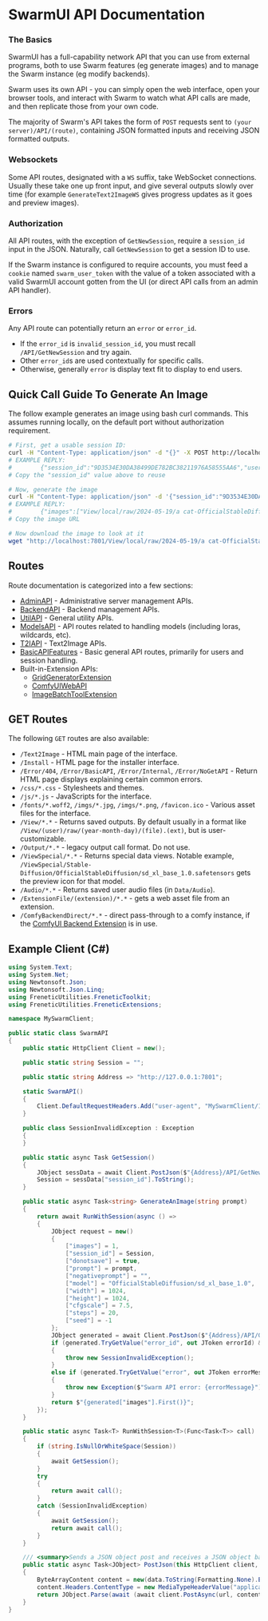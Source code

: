 # SwarmUI API Documentation

### The Basics

SwarmUI has a full-capability network API that you can use from external programs, both to use Swarm features (eg generate images) and to manage the Swarm instance (eg modify backends).

Swarm uses its own API - you can simply open the web interface, open your browser tools, and interact with Swarm to watch what API calls are made, and then replicate those from your own code.

The majority of Swarm's API takes the form of `POST` requests sent to `(your server)/API/(route)`, containing JSON formatted inputs and receiving JSON formatted outputs.

### Websockets

Some API routes, designated with a `WS` suffix, take WebSocket connections. Usually these take one up front input, and give several outputs slowly over time (for example `GenerateText2ImageWS` gives progress updates as it goes and preview images).

### Authorization

All API routes, with the exception of `GetNewSession`, require a `session_id` input in the JSON. Naturally, call `GetNewSession` to get a session ID to use.

If the Swarm instance is configured to require accounts, you must feed a `cookie` named `swarm_user_token` with the value of a token associated with a valid SwarmUI account gotten from the UI (or direct API calls from an admin API handler).

### Errors

Any API route can potentially return an `error` or `error_id`.
- If the `error_id` is `invalid_session_id`, you must recall `/API/GetNewSession` and try again.
- Other `error_id`s are used contextually for specific calls.
- Otherwise, generally `error` is display text fit to display to end users.

## Quick Call Guide To Generate An Image

The follow example generates an image using bash curl commands. This assumes running locally, on the default port without authorization requirement.

```bash
# First, get a usable session ID:
curl -H "Content-Type: application/json" -d "{}" -X POST http://localhost:7801/API/GetNewSession
# EXAMPLE REPLY:
#        {"session_id":"9D3534E30DA38499DE782BC38211976A58555AA6","user_id":"local","output_append_user":true,"version":"0.6.3.0.GIT-5ee406ba","server_id":"058716b5-c6f5-49ed-9ca3-be20d82e4c5f"}
# Copy the "session_id" value above to reuse

# Now, generate the image
curl -H "Content-Type: application/json" -d '{"session_id":"9D3534E30DA38499DE782BC38211976A58555AA6","images":1,"prompt":"a cat","model":"OfficialStableDiffusion/sd_xl_base_1.0","width":1024,"height":1024}' -X POST http://localhost:7801/API/GenerateText2Image
# EXAMPLE REPLY:
#        {"images":["View/local/raw/2024-05-19/a cat-OfficialStableDiffusionsd_xl_base_10s-1872258705.png"]}
# Copy the image URL

# Now download the image to look at it
wget "http://localhost:7801/View/local/raw/2024-05-19/a cat-OfficialStableDiffusionsd_xl_base_10s-1872258705.png"
```

## Routes

Route documentation is categorized into a few sections:

- [AdminAPI](/docs/APIRoutes/AdminAPI.md) - Administrative server management APIs.
- [BackendAPI](/docs/APIRoutes/BackendAPI.md) - Backend management APIs.
- [UtilAPI](/docs/APIRoutes/UtilAPI.md) - General utility APIs.
- [ModelsAPI](/docs/APIRoutes/ModelsAPI.md) - API routes related to handling models (including loras, wildcards, etc).
- [T2IAPI](/docs/APIRoutes/T2IAPI.md) - Text2Image APIs.
- [BasicAPIFeatures](/docs/APIRoutes/BasicAPIFeatures.md) - Basic general API routes, primarily for users and session handling.
- Built-in-Extension APIs:
    - [GridGeneratorExtension](/docs/APIRoutes/GridGeneratorExtension.md)
    - [ComfyUIWebAPI](/docs/APIRoutes/ComfyUIWebAPI.md)
    - [ImageBatchToolExtension](/docs/APIRoutes/ImageBatchToolExtension.md)

## GET Routes

The following `GET` routes are also available:
- `/Text2Image` - HTML main page of the interface.
- `/Install` - HTML page for the installer interface.
- `/Error/404`, `/Error/BasicAPI`, `/Error/Internal`, `/Error/NoGetAPI` - Return HTML page displays explaining certain common errors.
- `/css/*.css` - Stylesheets and themes.
- `/js/*.js` - JavaScripts for the interface.
- `/fonts/*.woff2`, `/imgs/*.jpg`, `/imgs/*.png`, `/favicon.ico` - Various asset files for the interface.
- `/View/*.*` - Returns saved outputs. By default usually in a format like `/View/(user)/raw/(year-month-day)/(file).(ext)`, but is user-customizable.
- `/Output/*.*` - legacy output call format. Do not use.
- `/ViewSpecial/*.*` - Returns special data views. Notable example, `/ViewSpecial/Stable-Diffusion/OfficialStableDiffusion/sd_xl_base_1.0.safetensors` gets the preview icon for that model.
- `/Audio/*.*` - Returns saved user audio files (in `Data/Audio`).
- `/ExtensionFile/(extension)/*.*` - gets a web asset file from an extension.
- `/ComfyBackendDirect/*.*` - direct pass-through to a comfy instance, if the [ComfyUI Backend Extension](/src/BuiltinExtensions/ComfyUIBackend/README.md) is in use.

## Example Client (C#)

```cs
using System.Text;
using System.Net;
using Newtonsoft.Json;
using Newtonsoft.Json.Linq;
using FreneticUtilities.FreneticToolkit;
using FreneticUtilities.FreneticExtensions;

namespace MySwarmClient;

public static class SwarmAPI
{
    public static HttpClient Client = new();

    public static string Session = "";

    public static string Address => "http://127.0.0.1:7801";

    static SwarmAPI()
    {
        Client.DefaultRequestHeaders.Add("user-agent", "MySwarmClient/1.0");
    }

    public class SessionInvalidException : Exception
    {
    }

    public static async Task GetSession()
    {
        JObject sessData = await Client.PostJson($"{Address}/API/GetNewSession", []);
        Session = sessData["session_id"].ToString();
    }

    public static async Task<string> GenerateAnImage(string prompt)
    {
        return await RunWithSession(async () =>
        {
            JObject request = new()
            {
                ["images"] = 1,
                ["session_id"] = Session,
                ["donotsave"] = true,
                ["prompt"] = prompt,
                ["negativeprompt"] = "",
                ["model"] = "OfficialStableDiffusion/sd_xl_base_1.0",
                ["width"] = 1024,
                ["height"] = 1024,
                ["cfgscale"] = 7.5,
                ["steps"] = 20,
                ["seed"] = -1
            };
            JObject generated = await Client.PostJson($"{Address}/API/GenerateText2Image", request);
            if (generated.TryGetValue("error_id", out JToken errorId) && errorId.ToString() == "invalid_session_id")
            {
                throw new SessionInvalidException();
            }
            else if (generated.TryGetValue("error", out JToken errorMessage))
            {
                throw new Exception($"Swarm API error: {errorMessage}");
            }
            return $"{generated["images"].First()}";
        });
    }

    public static async Task<T> RunWithSession<T>(Func<Task<T>> call)
    {
        if (string.IsNullOrWhiteSpace(Session))
        {
            await GetSession();
        }
        try
        {
            return await call();
        }
        catch (SessionInvalidException)
        {
            await GetSession();
            return await call();
        }
    }

    /// <summary>Sends a JSON object post and receives a JSON object back.</summary>
    public static async Task<JObject> PostJson(this HttpClient client, string url, JObject data)
    {
        ByteArrayContent content = new(data.ToString(Formatting.None).EncodeUTF8());
        content.Headers.ContentType = new MediaTypeHeaderValue("application/json");
        return JObject.Parse(await (await client.PostAsync(url, content)).Content.ReadAsStringAsync());
    }
}
```
